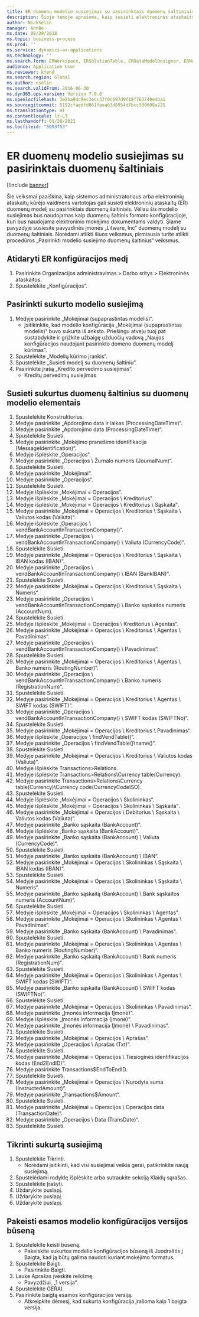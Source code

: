 ```yaml
---
title: ER duomenų modelio susiejimas su pasirinktais duomenų šaltiniais
description: Šioje temoje aprašoma, kaip susieti elektroninės ataskaitos (ER) duomenų modelį su pasirinktais „Microsoft Dynamics 365 Finance” duomenų šaltiniais.
author: NickSelin
manager: AnnBe
ms.date: 08/29/2018
ms.topic: business-process
ms.prod: ''
ms.service: dynamics-ax-applications
ms.technology: ''
ms.search.form: ERWorkspace, ERSolutionTable, ERDataModelDesigner, ERModelMappingTable, ERModelMappingDesigner
audience: Application User
ms.reviewer: kfend
ms.search.region: Global
ms.author: nselin
ms.search.validFrom: 2016-06-30
ms.dyn365.ops.version: Version 7.0.0
ms.openlocfilehash: 3e2ba94c9ec3ecc33f0c697d9f18f763749e4ba1
ms.sourcegitcommit: 5192cfaedfd861faea63d8954d7bcc500608a225
ms.translationtype: HT
ms.contentlocale: lt-LT
ms.lasthandoff: 01/30/2021
ms.locfileid: "5093753"
---
```

# <a name="er-map-data-model-to-selected-data-sources"></a>ER duomenų modelio susiejimas su pasirinktais duomenų šaltiniais

[!include [banner](../../includes/banner.md)]

Šie veiksmai paaiškina, kaip sistemos administratoriaus arba elektroninių ataskaitų kūrėjo vaidmens vartotojas gali susieti elektroninių ataskaitų (ER) duomenų modelį su pasirinktais duomenų šaltiniais. Vėliau šis modelio susiejimas bus naudojamas kaip duomenų šaltinis formato konfigūracijoje, kuri bus naudojama elektroninio mokėjimo dokumentams valdyti. Šiame pavyzdyje susiesite pavyzdinės įmonės „Litware, Inc“ duomenų modelį su duomenų šaltiniais. Norėdami atlikti šiuos veiksmus, pirmiausia turite atlikti procedūros „Pasirinkti modelio susiejimo duomenų šaltinius“ veiksmus.


## <a name="open-er-configurations-tree"></a>Atidaryti ER konfigūracijos medį
1. Pasirinkite Organizacijos administravimas > Darbo sritys > Elektroninės ataskaitos.
2. Spustelėkite „Konfigūracijos“.

## <a name="select-created-model-mapping"></a>Pasirinkti sukurto modelio susiejimą
1. Medyje pasirinkite „Mokėjimai (supaprastintas modelis)“.
    * Įsitikinkite, kad modelio konfigūracija „Mokėjimai (supaprastintas modelis)“ buvo sukurta iš anksto. Priešingu atveju tuoj pat sustabdykite ir grįžkite užbaigę užduočių vadovą „Naujos konfigūracijos naudojant pasirinkto domeno duomenų modelį kūrimas”.  
2. Spustelėkite „Modelių kūrimo įrankis“.
3. Spustelėkite „Susieti modelį su duomenų šaltiniu“.
4. Pasirinkite įrašą „Kredito pervedimo susiejimas“.
    * Kreditų pervedimų susiejimas  

## <a name="bind-created-data-sources-to-data-model-elements"></a>Susieti sukurtus duomenų šaltinius su duomenų modelio elementais
1. Spustelėkite Konstruktorius.
2. Medyje pasirinkite „Apdorojimo data ir laikas (ProcessingDateTime)“.
3. Medyje pasirinkite „Apdorojimo data (ProcessingDateTime)“.
4. Spustelėkite Susieti.
5. Medyje pasirinkite „Mokėjimo pranešimo identifikacija (MessageIdentification)“.
6. Medyje išplėskite „Operacijos“.
7. Medyje pasirinkite „Operacijos \ Žurnalo numeris (JournalNum)“.
8. Spustelėkite Susieti.
9. Medyje pasirinkite „Mokėjimai“.
10. Medyje pasirinkite „Operacijos“.
11. Spustelėkite Susieti.
12. Medyje išplėskite „Mokėjimai = Operacijos“.
13. Medyje išplėskite „Mokėjimai = Operacijos \ Kreditorius‟.
14. Medyje išplėskite „Mokėjimai = Operacijos \ Kreditorius \ Sąskaita‟.
15. Medyje pasirinkite „Mokėjimai = Operacijos \ Kreditorius \ Sąskaita \ Valiutos kodas (Valiuta)“.
16. Medyje išplėskite „Operacijos \ vendBankAccountInTransactionCompany()“.
17. Medyje pasirinkite „Operacijos \ vendBankAccountInTransactionCompany() \ Valiuta (CurrencyCode)“.
18. Spustelėkite Susieti.
19. Medyje pasirinkite „Mokėjimai = Operacijos \ Kreditorius \ Sąskaita \ IBAN kodas (IBAN)“.
20. Medyje pasirinkite „Operacijos \ vendBankAccountInTransactionCompany() \ IBAN (BankIBAN)“.
21. Spustelėkite Susieti.
22. Medyje pasirinkite „Mokėjimai = Operacijos \ Kreditorius \ Sąskaita \ Numeris“.
23. Medyje pasirinkite „Operacijos \ vendBankAccountInTransactionCompany() \ Banko sąskaitos numeris (AccountNum).
24. Spustelėkite Susieti.
25. Medyje išplėskite „Mokėjimai = Operacijos \ Kreditorius \ Agentas“.
26. Medyje pasirinkite „Mokėjimai = Operacijos \ Kreditorius \ Agentas \ Pavadinimas“.
27. Medyje pasirinkite „Operacijos \ vendBankAccountInTransactionCompany() \ Pavadinimas“.
28. Spustelėkite Susieti.
29. Medyje pasirinkite „Mokėjimai = Operacijos \ Kreditorius \ Agentas \ Banko numeris (RoutingNumber)“.
30. Medyje pasirinkite „Operacijos \ vendBankAccountInTransactionCompany() \ Banko numeris (RegistrationNum)“.
31. Spustelėkite Susieti.
32. Medyje pasirinkite „Mokėjimai = Operacijos \ Kreditorius \ Agentas \ SWIFT kodas (SWIFT)“.
33. Medyje pasirinkite „Operacijos \ vendBankAccountInTransactionCompany() \ SWIFT kodas (SWIFTNo)“.
34. Spustelėkite Susieti.
35. Medyje pasirinkite „Mokėjimai = Operacijos \ Kreditorius \ Pavadinimas“.
36. Medyje išplėskite „Operacijos \ findVendTable()“.
37. Medyje pasirinkite „Operacijos \ findVendTable()\name()“.
38. Spustelėkite Susieti.
39. Medyje pasirinkite „Mokėjimai = Operacijos \ Kreditorius \ Valiutos kodas (Valiuta)“.
40. Medyje išplėskite Transactions\>Relations.
41. Medyje išplėskite Transactions\>Relations\Currency table(Currency).
42. Medyje pasirinkite Transactions\>Relations\Currency table(Currency)\Currency code(CurrencyCodeISO).
43. Spustelėkite Susieti.
44. Medyje išplėskite „Mokėjimai = Operacijos \ Skolininkas“.
45. Medyje išplėskite „Mokėjimai = Operacijos \ Skolininkas \ Sąskaita‟.
46. Medyje pasirinkite „Mokėjimai = Operacijos \ Debitorius \ Sąskaita \ Valiutos kodas (Valiuta)“.
47. Medyje pasirinkite „Banko sąskaita (BankAccount)“.
48. Medyje išplėskite „Banko sąskaita (BankAccount)“.
49. Medyje pasirinkite „Banko sąskaita (BankAccount) \ Valiuta (CurrencyCode)“.
50. Spustelėkite Susieti.
51. Medyje pasirinkite „Banko sąskaita (BankAccount) \ IBAN“.
52. Medyje pasirinkite „Mokėjimai = Operacijos \ Skolininkas \ Sąskaita \ IBAN kodas (IBAN)“.
53. Spustelėkite Susieti.
54. Medyje pasirinkite „Mokėjimai = Operacijos \ Skolininkas \ Sąskaita \ Numeris“.
55. Medyje pasirinkite „Banko sąskaitą (BankAccount) \ Bank sąskaitos numeris (AccountNum)“.
56. Spustelėkite Susieti.
57. Medyje išplėskite „Mokėjimai = Operacijos \ Skolininkas \ Agentas‟.
58. Medyje pasirinkite „Mokėjimai = Operacijos \ Skolininkas \ Agentas \ Pavadinimas“.
59. Medyje pasirinkite „Banko sąskaita (BankAccount) \ Pavadinimas“.
60. Spustelėkite Susieti.
61. Medyje pasirinkite „Mokėjimai = Operacijos \ Skolininkas \ Agentas \ Banko numeris (RoutingNumber)“.
62. Medyje pasirinkite „Banko sąskaitą (BankAccount) \ Bank numeris (RegistrationNum)“.
63. Spustelėkite Susieti.
64. Medyje pasirinkite „Mokėjimai = Operacijos \ Skolininkas \ Agentas \ SWIFT kodas (SWIFT)“.
65. Medyje pasirinkite „Banko sąskaita (BankAccount) \ SWIFT kodas (SWIFTNo)“.
66. Spustelėkite Susieti.
67. Medyje pasirinkite „Mokėjimai = Operacijos \ Skolininkas \ Pavadinimas“.
68. Medyje pasirinkite „Įmonės informacija (Įmonė)“.
69. Medyje išplėskite „Įmonės informacija (Įmonė)“.
70. Medyje pasirinkite „Įmonės informacija (Įmonė) \ Pavadinimas“.
71. Spustelėkite Susieti.
72. Medyje pasirinkite „Mokėjimai = Operacijos \ Aprašas“.
73. Medyje pasirinkite „Operacijos \ Aprašas (Txt)“.
74. Spustelėkite Susieti.
75. Medyje pasirinkite „Mokėjimai = Operacijos \ Tiesioginės identifikacijos kodas (End2EndID)“.
76. Medyje pasirinkite Transactions\$EndToEndID.
77. Spustelėkite Susieti.
78. Medyje pasirinkite „Mokėjimai = Operacijos \ Nurodyta suma (InstructedAmount)“.
79. Medyje pasirinkite „Transactions\$Amount“.
80. Spustelėkite Susieti.
81. Medyje pasirinkite „Mokėjimai = Operacijos \ Operacijos data (TransactionDate)“.
82. Medyje pasirinkite „Operacijos \ Data (TransDate)“.
83. Spustelėkite Susieti.

## <a name="validate-created-mapping"></a>Tikrinti sukurtą susiejimą
1. Spustelėkite Tikrinti.
    * Norėdami įsitikinti, kad visi susiejimai veikia gerai, patikrinkite naują susiejimą.  
2. Spustelėdami rodyklę išplėskite arba sutraukite sekciją Klaidų sąrašas.
3. Spustelėkite Įrašyti.
4. Uždarykite puslapį.
5. Uždarykite puslapį.
6. Uždarykite puslapį.

## <a name="change-the-status-of-the-current-version-of-model-configuration"></a>Pakeisti esamos modelio konfigūracijos versijos būseną
1. Spustelėkite keisti būseną.
    * Pakeiskite sukurtos modelio konfigūracijos būseną iš Juodraštis į Baigta, kad ją būtų galima naudoti kuriant mokėjimo formatus.  
2. Spustelėkite Baigti.
    * Pasirinkite Baigti.  
3. Lauke Aprašas įveskite reikšmę.
    * Pavyzdžiui, „1 versija“.  
4. Spustelėkite GERAI.
5. Pasirinkite baigtą esamos konfigūracijos versiją.
    * Atkreipkite dėmesį, kad sukurta konfigūracija įrašoma kaip 1 baigta versija.  

